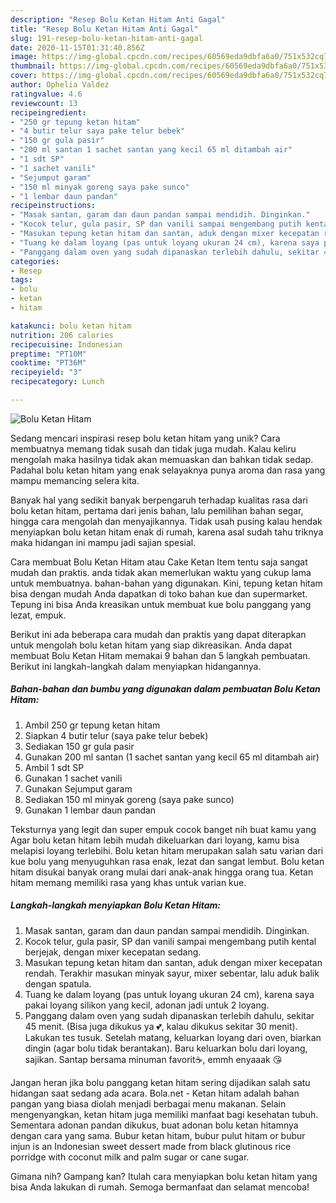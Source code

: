 ```yaml
---
description: "Resep Bolu Ketan Hitam Anti Gagal"
title: "Resep Bolu Ketan Hitam Anti Gagal"
slug: 191-resep-bolu-ketan-hitam-anti-gagal
date: 2020-11-15T01:31:40.856Z
image: https://img-global.cpcdn.com/recipes/60569eda9dbfa6a0/751x532cq70/bolu-ketan-hitam-foto-resep-utama.jpg
thumbnail: https://img-global.cpcdn.com/recipes/60569eda9dbfa6a0/751x532cq70/bolu-ketan-hitam-foto-resep-utama.jpg
cover: https://img-global.cpcdn.com/recipes/60569eda9dbfa6a0/751x532cq70/bolu-ketan-hitam-foto-resep-utama.jpg
author: Ophelia Valdez
ratingvalue: 4.6
reviewcount: 13
recipeingredient:
- "250 gr tepung ketan hitam"
- "4 butir telur saya pake telur bebek"
- "150 gr gula pasir"
- "200 ml santan 1 sachet santan yang kecil 65 ml ditambah air"
- "1 sdt SP"
- "1 sachet vanili"
- "Sejumput garam"
- "150 ml minyak goreng saya pake sunco"
- "1 lembar daun pandan"
recipeinstructions:
- "Masak santan, garam dan daun pandan sampai mendidih. Dinginkan."
- "Kocok telur, gula pasir, SP dan vanili sampai mengembang putih kental berjejak, dengan mixer kecepatan sedang."
- "Masukan tepung ketan hitam dan santan, aduk dengan mixer kecepatan rendah. Terakhir masukan minyak sayur, mixer sebentar, lalu aduk balik dengan spatula."
- "Tuang ke dalam loyang (pas untuk loyang ukuran 24 cm), karena saya pakai loyang silikon yang kecil, adonan jadi untuk 2 loyang."
- "Panggang dalam oven yang sudah dipanaskan terlebih dahulu, sekitar 45 menit. (Bisa juga dikukus ya 💕, kalau dikukus sekitar 30 menit). Lakukan tes tusuk. Setelah matang, keluarkan loyang dari oven, biarkan dingin (agar bolu tidak berantakan). Baru keluarkan bolu dari loyang, sajikan. Santap bersama minuman favorit☕, emmh enyaaak 😘"
categories:
- Resep
tags:
- bolu
- ketan
- hitam

katakunci: bolu ketan hitam 
nutrition: 206 calories
recipecuisine: Indonesian
preptime: "PT10M"
cooktime: "PT36M"
recipeyield: "3"
recipecategory: Lunch

---
```



![Bolu Ketan Hitam](https://img-global.cpcdn.com/recipes/60569eda9dbfa6a0/751x532cq70/bolu-ketan-hitam-foto-resep-utama.jpg)

Sedang mencari inspirasi resep bolu ketan hitam yang unik? Cara membuatnya memang tidak susah dan tidak juga mudah. Kalau keliru mengolah maka hasilnya tidak akan memuaskan dan bahkan tidak sedap. Padahal bolu ketan hitam yang enak selayaknya punya aroma dan rasa yang mampu memancing selera kita.

Banyak hal yang sedikit banyak berpengaruh terhadap kualitas rasa dari bolu ketan hitam, pertama dari jenis bahan, lalu pemilihan bahan segar, hingga cara mengolah dan menyajikannya. Tidak usah pusing kalau hendak menyiapkan bolu ketan hitam enak di rumah, karena asal sudah tahu triknya maka hidangan ini mampu jadi sajian spesial.

Cara membuat Bolu Ketan Hitam atau Cake Ketan Item tentu saja sangat mudah dan praktis. anda tidak akan memerlukan waktu yang cukup lama untuk membuatnya. bahan-bahan yang digunakan. Kini, tepung ketan hitam bisa dengan mudah Anda dapatkan di toko bahan kue dan supermarket. Tepung ini bisa Anda kreasikan untuk membuat kue bolu panggang yang lezat, empuk.


Berikut ini ada beberapa cara mudah dan praktis yang dapat diterapkan untuk mengolah bolu ketan hitam yang siap dikreasikan. Anda dapat membuat Bolu Ketan Hitam memakai 9 bahan dan 5 langkah pembuatan. Berikut ini langkah-langkah dalam menyiapkan hidangannya.

<!--inarticleads1-->

##### Bahan-bahan dan bumbu yang digunakan dalam pembuatan Bolu Ketan Hitam:

1. Ambil 250 gr tepung ketan hitam
1. Siapkan 4 butir telur (saya pake telur bebek)
1. Sediakan 150 gr gula pasir
1. Gunakan 200 ml santan (1 sachet santan yang kecil 65 ml ditambah air)
1. Ambil 1 sdt SP
1. Gunakan 1 sachet vanili
1. Gunakan Sejumput garam
1. Sediakan 150 ml minyak goreng (saya pake sunco)
1. Gunakan 1 lembar daun pandan


Teksturnya yang legit dan super empuk cocok banget nih buat kamu yang Agar bolu ketan hitam lebih mudah dikeluarkan dari loyang, kamu bisa melapisi loyang terlebihi. Bolu ketan hitam merupakan salah satu varian dari kue bolu yang menyuguhkan rasa enak, lezat dan sangat lembut. Bolu ketan hitam disukai banyak orang mulai dari anak-anak hingga orang tua. Ketan hitam memang memiliki rasa yang khas untuk varian kue. 

<!--inarticleads2-->

##### Langkah-langkah menyiapkan Bolu Ketan Hitam:

1. Masak santan, garam dan daun pandan sampai mendidih. Dinginkan.
1. Kocok telur, gula pasir, SP dan vanili sampai mengembang putih kental berjejak, dengan mixer kecepatan sedang.
1. Masukan tepung ketan hitam dan santan, aduk dengan mixer kecepatan rendah. Terakhir masukan minyak sayur, mixer sebentar, lalu aduk balik dengan spatula.
1. Tuang ke dalam loyang (pas untuk loyang ukuran 24 cm), karena saya pakai loyang silikon yang kecil, adonan jadi untuk 2 loyang.
1. Panggang dalam oven yang sudah dipanaskan terlebih dahulu, sekitar 45 menit. (Bisa juga dikukus ya 💕, kalau dikukus sekitar 30 menit). Lakukan tes tusuk. Setelah matang, keluarkan loyang dari oven, biarkan dingin (agar bolu tidak berantakan). Baru keluarkan bolu dari loyang, sajikan. Santap bersama minuman favorit☕, emmh enyaaak 😘


Jangan heran jika bolu panggang ketan hitam sering dijadikan salah satu hidangan saat sedang ada acara. Bola.net - Ketan hitam adalah bahan pangan yang biasa diolah menjadi berbagai menu makanan. Selain mengenyangkan, ketan hitam juga memiliki manfaat bagi kesehatan tubuh. Sementara adonan pandan dikukus, buat adonan bolu ketan hitamnya dengan cara yang sama. Bubur ketan hitam, bubur pulut hitam or bubur injun is an Indonesian sweet dessert made from black glutinous rice porridge with coconut milk and palm sugar or cane sugar. 

Gimana nih? Gampang kan? Itulah cara menyiapkan bolu ketan hitam yang bisa Anda lakukan di rumah. Semoga bermanfaat dan selamat mencoba!

